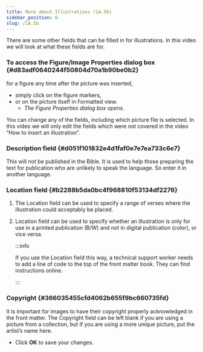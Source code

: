 ```yaml
---
title: More about Illustrations (1A.5b)
sidebar_position: 6
slug: /1A.5b
---
```




There are some other fields that can be filled in for illustrations. In this video we will look at what these fields are for.


### To access the Figure/Image Properties dialog box[](https://manual.paratext.org/Video-summaries/Stage-1/Additional/1A.5b#to-access-the-figureimage-properties-dialog-box) {#d83adf0640244f50804d70a1b90be0b2}


for a figure any time after the picture was inserted,

- simply click on the figure markers,
- or on the picture itself in Formatted view.
	- _The Figure Properties dialog box opens_.

You can change any of the fields, including which picture file is selected. In this video we will only edit the fields which were not covered in the video “How to insert an illustration”.


### Description field[](https://manual.paratext.org/Video-summaries/Stage-1/Additional/1A.5b#description-field) {#d051f101832e4d1faf0e7e7ea733c6e7}


This will not be published in the Bible. It is used to help those preparing the text for publication who are unlikely to speak the language. So enter it in another language.


### Location field[](https://manual.paratext.org/Video-summaries/Stage-1/Additional/1A.5b#location-field) {#b2288b5da0bc4f968810f53134df2276}

1. The Location field can be used to specify a range of verses where the illustration could acceptably be placed.
1. Location field can be used to specify whether an illustration is only for use in a printed publication (B/W) and not in digital publication (color), or vice versa.

	:::info
	
	If you use the Location field this way, a technical support worker needs to add a line of code to the top of the front matter book. They can find instructions online.
	
	:::
	



### Copyright[](https://manual.paratext.org/Video-summaries/Stage-1/Additional/1A.5b#copyright) {#366035455cfd4062b655f9bc660735fd}


It is important for images to have their copyright properly acknowledged in the front matter. The Copyright field can be left blank if you are using a picture from a collection, but if you are using a more unique picture, put the artist’s name here.

- Click **OK** to save your changes.
